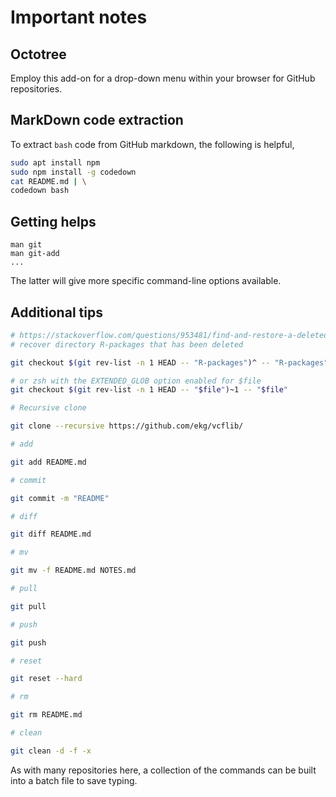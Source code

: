 # Important notes

## Octotree

Employ this add-on for a drop-down menu within your browser for GitHub repositories.

## MarkDown code extraction

To extract `bash` code from GitHub markdown, the following is helpful,

```bash
sudo apt install npm
sudo npm install -g codedown
cat README.md | \
codedown bash
```

## Getting helps
```
man git
man git-add
...
```
The latter will give more specific command-line options available.

## Additional tips

```bash
# https://stackoverflow.com/questions/953481/find-and-restore-a-deleted-file-in-a-git-repository
# recover directory R-packages that has been deleted

git checkout $(git rev-list -n 1 HEAD -- "R-packages")^ -- "R-packages"

# or zsh with the EXTENDED_GLOB option enabled for $file
git checkout $(git rev-list -n 1 HEAD -- "$file")~1 -- "$file"

# Recursive clone

git clone --recursive https://github.com/ekg/vcflib/

# add

git add README.md

# commit

git commit -m "README"

# diff

git diff README.md

# mv

git mv -f README.md NOTES.md

# pull

git pull

# push

git push

# reset

git reset --hard

# rm

git rm README.md

# clean

git clean -d -f -x

```
As with many repositories here, a collection of the commands can be built into a batch file to save typing.

